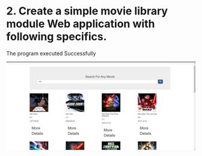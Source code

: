 # 2. Create a simple movie library module Web application with following specifics.

The program executed Successfully

![Screenshot](q2.png)